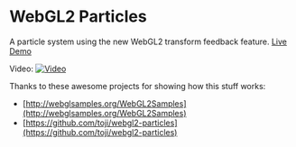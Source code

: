 # WebGL2 Particles

A particle system using the new WebGL2 transform feedback feature.
[Live Demo](https://pwambach.github.io/webgl2-particles)

Video: [![Video](https://img.youtube.com/vi/PKH63_0jfsw/0.jpg)](https://www.youtube.com/watch?v=PKH63_0jfsw)


Thanks to these awesome projects for showing how this stuff works:
* [http://webglsamples.org/WebGL2Samples](http://webglsamples.org/WebGL2Samples)
* [https://github.com/toji/webgl2-particles](https://github.com/toji/webgl2-particles)

